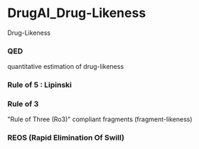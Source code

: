 # DrugAI_Drug-Likeness

Drug-Likeness

### QED
quantitative estimation of drug-likeness

### Rule of 5 : Lipinski

### Rule of 3
"Rule of Three (Ro3)" compliant fragments (fragment-likeness)


### REOS (Rapid Elimination Of Swill)
